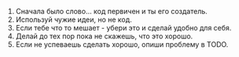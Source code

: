 1. Сначала было слово... код первичен и ты его создатель.
0. Используй чужие идеи, но не код.
0. Если тебе что то мешает - убери это и сделай удобно для себя.
0. Делай до тех пор пока не скажешь, что это хорошо.
0. Если не успеваешь cделать хорошо, опиши проблему в TODO.
